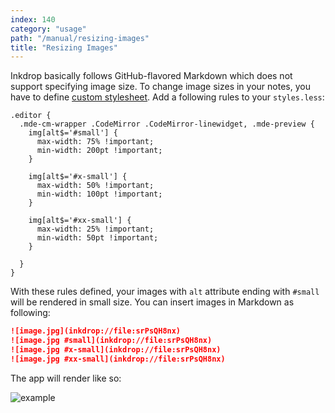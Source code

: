 ```yaml
---
index: 140
category: "usage"
path: "/manual/resizing-images"
title: "Resizing Images"
---
```


Inkdrop basically follows GitHub-flavored Markdown which does not support specifying image size.
To change image sizes in your notes, you have to define [custom stylesheet](/manual/style-tweaks).
Add a following rules to your `styles.less`:

```less
.editor {
  .mde-cm-wrapper .CodeMirror .CodeMirror-linewidget, .mde-preview {
    img[alt$='#small'] {
      max-width: 75% !important;
      min-width: 200pt !important;
    }

    img[alt$='#x-small'] {
      max-width: 50% !important;
      min-width: 100pt !important;
    }

    img[alt$='#xx-small'] {
      max-width: 25% !important;
      min-width: 50pt !important;
    }

  }
}
```

With these rules defined, your images with `alt` attribute ending with `#small` will be rendered in small size.
You can insert images in Markdown as following:

```md
![image.jpg](inkdrop://file:srPsQH8nx)
![image.jpg #small](inkdrop://file:srPsQH8nx)
![image.jpg #x-small](inkdrop://file:srPsQH8nx)
![image.jpg #xx-small](inkdrop://file:srPsQH8nx)
```

The app will render like so:

![example](resizing-images-example.png)
